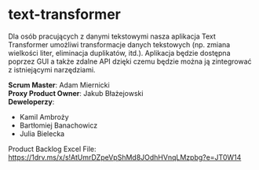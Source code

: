 # text-transformer

Dla osób pracujących z danymi tekstowymi nasza aplikacja Text Transformer umożliwi transformacje danych tekstowych (np. zmiana wielkości liter, eliminacja duplikatów, itd.). Aplikacja będzie dostępna poprzez GUI a także zdalne API dzięki czemu będzie można ją zintegrować z istniejącymi narzędziami.

**Scrum Master**: Adam Miernicki </br>
**Proxy Product Owner**: Jakub Błażejowski </br>
**Deweloperzy**:

- Kamil Ambroży
- Bartłomiej Banachowicz
- Julia Bielecka

Product Backlog Excel File:
https://1drv.ms/x/s!AtUmrDZpeVpShMd8JOdhHVnqLMzpbg?e=JT0W14
